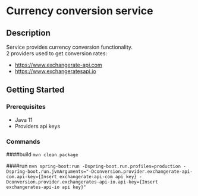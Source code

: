 
# Currency conversion service

## Description

Service provides currency conversion functionality.\
2 providers used to get conversion rates:
* https://www.exchangerate-api.com
* https://www.exchangeratesapi.io

## Getting Started

### Prerequisites

* Java 11
* Providers api keys

### Commands

####build
`mvn clean package`

####run
`
mvn spring-boot:run
-Dspring-boot.run.profiles=production
-Dspring-boot.run.jvmArguments="-Dconversion.provider.exchangerate-api-com.api-key={Insert exchangerate-api-com api key}
-Dconversion.provider.exchangerates-api-io.api-key={Insert exchangerates-api-io api key}"
`

